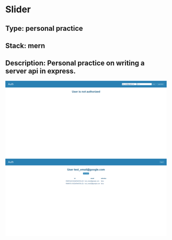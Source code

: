 # Slider

## Type: personal practice
## Stack: mern
## Description: Personal practice on writing a server api in express.

![accordionScreen](./img/1.png)
![accordionScreen](./img/2.png)
